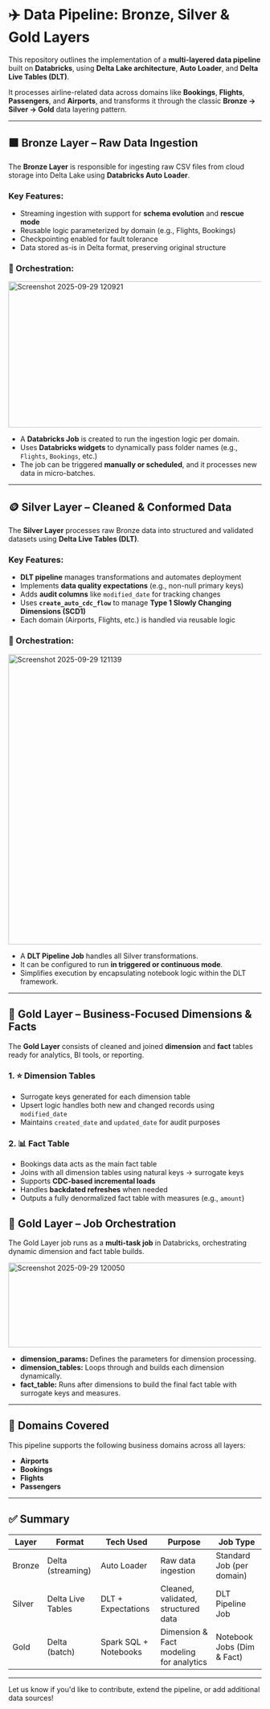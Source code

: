 # ✈️ Data Pipeline: Bronze, Silver & Gold Layers

This repository outlines the implementation of a **multi-layered data pipeline** built on **Databricks**, using **Delta Lake architecture**, **Auto Loader**, and **Delta Live Tables (DLT)**.

It processes airline-related data across domains like **Bookings**, **Flights**, **Passengers**, and **Airports**, and transforms it through the classic **Bronze → Silver → Gold** data layering pattern.

---

## 🟫 Bronze Layer – Raw Data Ingestion

The **Bronze Layer** is responsible for ingesting raw CSV files from cloud storage into Delta Lake using **Databricks Auto Loader**.

### Key Features:
- Streaming ingestion with support for **schema evolution** and **rescue mode**
- Reusable logic parameterized by domain (e.g., Flights, Bookings)
- Checkpointing enabled for fault tolerance
- Data stored as-is in Delta format, preserving original structure

### 🔁 Orchestration:

<img width="892" height="291" alt="Screenshot 2025-09-29 120921" src="https://github.com/user-attachments/assets/4e37a099-a07c-4bbe-9eb3-5bd497021810" />


- A **Databricks Job** is created to run the ingestion logic per domain.
- Uses **Databricks widgets** to dynamically pass folder names (e.g., `Flights`, `Bookings`, etc.)
- The job can be triggered **manually or scheduled**, and it processes new data in micro-batches.

---

## 🪙 Silver Layer – Cleaned & Conformed Data

The **Silver Layer** processes raw Bronze data into structured and validated datasets using **Delta Live Tables (DLT)**.

### Key Features:
- **DLT pipeline** manages transformations and automates deployment
- Implements **data quality expectations** (e.g., non-null primary keys)
- Adds **audit columns** like `modified_date` for tracking changes
- Uses **`create_auto_cdc_flow`** to manage **Type 1 Slowly Changing Dimensions (SCD1)**
- Each domain (Airports, Flights, etc.) is handled via reusable logic

### 🔁 Orchestration:

<img width="589" height="578" alt="Screenshot 2025-09-29 121139" src="https://github.com/user-attachments/assets/1b881095-eba6-42ec-904c-8266fc2f3ad4" />


- A **DLT Pipeline Job** handles all Silver transformations.
- It can be configured to run **in triggered or continuous mode**.
- Simplifies execution by encapsulating notebook logic within the DLT framework.

---

## 🥇 Gold Layer – Business-Focused Dimensions & Facts

The **Gold Layer** consists of cleaned and joined **dimension** and **fact** tables ready for analytics, BI tools, or reporting.

### 1. ⭐ Dimension Tables
- Surrogate keys generated for each dimension table
- Upsert logic handles both new and changed records using `modified_date`
- Maintains `created_date` and `updated_date` for audit purposes

### 2. 📊 Fact Table
- Bookings data acts as the main fact table
- Joins with all dimension tables using natural keys → surrogate keys
- Supports **CDC-based incremental loads**
- Handles **backdated refreshes** when needed
- Outputs a fully denormalized fact table with measures (e.g., `amount`)

## 🥇 Gold Layer – Job Orchestration

The Gold Layer job runs as a **multi-task job** in Databricks, orchestrating dynamic dimension and fact table builds.

<img width="952" height="169" alt="Screenshot 2025-09-29 120050" src="https://github.com/user-attachments/assets/3a475a0f-82d0-4281-9908-ab8b6bd2a7ba" />  

- **dimension_params:** Defines the parameters for dimension processing.
- **dimension_tables:** Loops through and builds each dimension dynamically.
- **fact_table:** Runs after dimensions to build the final fact table with surrogate keys and measures.

---

## 📁 Domains Covered

This pipeline supports the following business domains across all layers:

- **Airports**
- **Bookings**
- **Flights**
- **Passengers**

---

## ✅ Summary

| Layer   | Format            | Tech Used              | Purpose                                  | Job Type             |
|---------|-------------------|------------------------|------------------------------------------|----------------------|
| Bronze  | Delta (streaming) | Auto Loader            | Raw data ingestion                       | Standard Job (per domain) |
| Silver  | Delta Live Tables | DLT + Expectations     | Cleaned, validated, structured data      | DLT Pipeline Job     |
| Gold    | Delta (batch)     | Spark SQL + Notebooks  | Dimension & Fact modeling for analytics  | Notebook Jobs (Dim & Fact) |

---

Let us know if you'd like to contribute, extend the pipeline, or add additional data sources!
